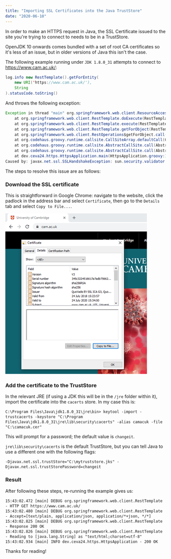 ```yaml
---
title: "Importing SSL Certificates into the Java TrustStore"
date: "2020-06-10"
---
```


In order to make an HTTPS request in Java, the SSL Certificate issued to the site you're trying to connect to needs to be in a TrustStore.

OpenJDK 10 onwards comes bundled with a set of root CA certificates so it's less of an issue, but in older versions of Java this isn't the case.

<!-- end -->

The following example running under `JDK 1.8.0_31` attempts to connect to https://www.cam.ac.uk/:

```java
log.info new RestTemplate().getForEntity(
    new URI('https://www.cam.ac.uk/'),
    String
).statusCode.toString()
```

And throws the following exception:

```java
Exception in thread "main" org.springframework.web.client.ResourceAccessException: I/O error on GET request for "https://www.cam.ac.uk/": sun.security.validator.ValidatorException: PKIX path building failed: sun.security.provider.certpath.SunCertPathBuilderException: unable to find valid certification path to requested target; nested exception is javax.net.ssl.SSLHandshakeException: sun.security.validator.ValidatorException: PKIX path building failed: sun.security.provider.certpath.SunCertPathBuilderException: unable to find valid certification path to requested target
	at org.springframework.web.client.RestTemplate.doExecute(RestTemplate.java:748)
	at org.springframework.web.client.RestTemplate.execute(RestTemplate.java:714)
	at org.springframework.web.client.RestTemplate.getForObject(RestTemplate.java:333)
	at org.springframework.web.client.RestOperations$getForObject.call(Unknown Source)
	at org.codehaus.groovy.runtime.callsite.CallSiteArray.defaultCall(CallSiteArray.java:47)
	at org.codehaus.groovy.runtime.callsite.AbstractCallSite.call(AbstractCallSite.java:115)
	at org.codehaus.groovy.runtime.callsite.AbstractCallSite.call(AbstractCallSite.java:135)
	at dev.ceva24.https.HttpsApplication.main(HttpsApplication.groovy:12)
Caused by: javax.net.ssl.SSLHandshakeException: sun.security.validator.ValidatorException: PKIX path building failed: sun.security.provider.certpath.SunCertPathBuilderException: unable to find valid certification path to requested target
```

The steps to resolve this issue are as follows:

### Download the SSL certificate

This is straightforward in Google Chrome: navigate to the website, click the padlock in the address bar and select `Certificate`, then go to the `Details` tab and select `Copy to File...`.

![Downloading an SSL certificate](./ssl-certificate.png)

### Add the certificate to the TrustStore

In the relevant JRE (if using a JDK this will be in the `/jre` folder within it), import the certificate into the `cacerts` store. In my case this is:

```console
C:\Program Files\Java\jdk1.8.0_31\jre\bin> keytool -import -trustcacerts -keystore "C:\Program Files\Java\jdk1.8.0_31\jre\lib\security\cacerts" -alias camacuk -file "C:\camacuk.cer"
```

This will prompt for a password; the default value is `changeit`.

`jre\lib\security\cacerts` is the default TrustStore, but you can tell Java to use a different one with the following flags:

```console
-Djavax.net.ssl.trustStore="C:\mytruststore.jks" -Djavax.net.ssl.trustStorePassword=changeit
```

### Result

After following these steps, re-running the example gives us:

```
15:43:02.472 [main] DEBUG org.springframework.web.client.RestTemplate - HTTP GET https://www.cam.ac.uk/
15:43:02.480 [main] DEBUG org.springframework.web.client.RestTemplate - Accept=[text/plain, application/json, application/*+json, */*]
15:43:02.825 [main] DEBUG org.springframework.web.client.RestTemplate - Response 200 OK
15:43:02.826 [main] DEBUG org.springframework.web.client.RestTemplate - Reading to [java.lang.String] as "text/html;charset=utf-8"
15:43:02.934 [main] INFO dev.ceva24.https.HttpsApplication - 200 OK
```

Thanks for reading!
